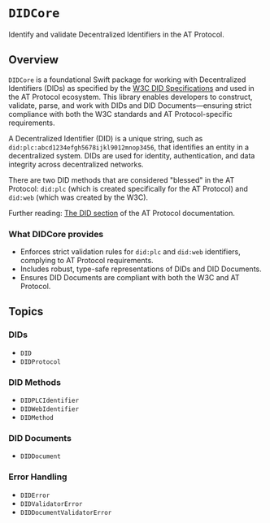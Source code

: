 # ``DIDCore``

Identify and validate Decentralized Identifiers in the AT Protocol.

## Overview

``DIDCore`` is a foundational Swift package for working with Decentralized Identifiers (DIDs) as specified by the [W3C DID Specifications](https://www.w3.org/TR/did-core/) and used in the AT Protocol ecosystem. This library enables developers to construct, validate, parse, and work with DIDs and DID Documents—ensuring strict compliance with both the W3C standards and AT Protocol-specific requirements.

A Decentralized Identifier (DID) is a unique string, such as `did:plc:abcd1234efgh5678ijkl9012mnop3456`, that identifies an entity in a decentralized system. DIDs are used for identity, authentication, and data integrity across decentralized networks.

There are two DID methods that are considered "blessed" in the AT Protocol: `did:plc` (which is created specifically for the AT Protocol) and `did:web` (which was created by the W3C).

Further reading: [The DID section](https://atproto.com/specs/did) of the AT Protocol documentation.

### What DIDCore provides

- Enforces strict validation rules for `did:plc` and `did:web` identifiers, complying to AT Protocol requirements.
- Includes robust, type-safe representations of DIDs and DID Documents.
- Ensures DID Documents are compliant with both the W3C and AT Protocol.

## Topics

### DIDs

- ``DID``
- ``DIDProtocol``

### DID Methods

- ``DIDPLCIdentifier``
- ``DIDWebIdentifier``
- ``DIDMethod``

### DID Documents

- ``DIDDocument``

### Error Handling

- ``DIDError``
- ``DIDValidatorError``
- ``DIDDocumentValidatorError``
